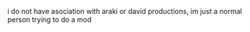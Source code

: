 i do not have asociation with araki or david productions, im just a normal person trying to do a mod
